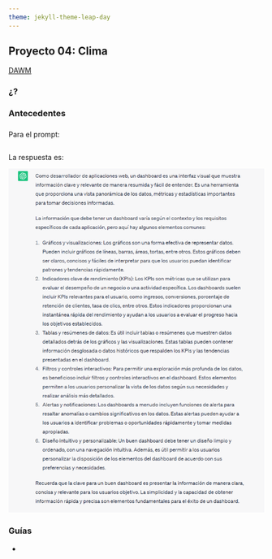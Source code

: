 ```yaml
---
theme: jekyll-theme-leap-day
---
```


## Proyecto 04: Clima

[DAWM](/DAWM/)

### ¿?

### Antecedentes



### 

Para el prompt: 

```
```
La respuesta es:

![](archivos/proyecto04-pregunta.png)

### Guías

* [](/DAWM/guias/2023/guia0)

